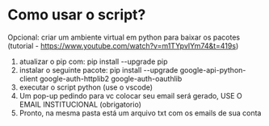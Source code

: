 # Como usar o script?

Opcional: criar um ambiente virtual em python para baixar os pacotes (tutorial -  https://www.youtube.com/watch?v=m1TYpvIYm74&t=419s)
1) atualizar o pip com: pip install --upgrade pip
2) instalar o seguinte pacote: pip install --upgrade google-api-python-client google-auth-httplib2 google-auth-oauthlib
3) executar o script python (use o vscode)
4) Um pop-up pedindo para vc colocar seu email será gerado, USE O EMAIL INSTITUCIONAL (obrigatorio)
5) Pronto, na mesma pasta está um arquivo txt com os emails de sua conta
